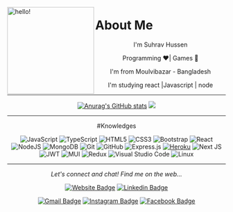 
 

<p style={{marginRight: '20px'}}>
  <img width="200" alt="hello!" align="left" src="https://giffiles.alphacoders.com/956/9562.gif">
</p>


# About Me
<div  align="center">
I'm Suhrav Hussen

Programming  ❤️|  Games 💚

I'm from Moulvibazar - Bangladesh  

I'm studying react |Javascript | node
 
<div>


---


 
   [![Anurag's GitHub stats](https://github-readme-stats.vercel.app/api?username=SuhravHUssen&show_icons=true&theme=radical)](https://github.com/anuraghazra/github-readme-stats)
   <img src="https://github-readme-stats.vercel.app/api/top-langs/?username=SuhravHussen&count_private=true&theme=dracula">
 
 
 
 ---
 
#Knowledges

![JavaScript](https://img.shields.io/badge/javascript-%23323330.svg?style=for-the-badge&logo=javascript&logoColor=%23F7DF1E)
![TypeScript](https://img.shields.io/badge/typescript-%23007ACC.svg?style=for-the-badge&logo=typescript&logoColor=white)
![HTML5](https://img.shields.io/badge/html5-%23E34F26.svg?style=for-the-badge&logo=html5&logoColor=white)
![CSS3](https://img.shields.io/badge/css3-%231572B6.svg?style=for-the-badge&logo=css3&logoColor=white)
![Bootstrap](https://img.shields.io/badge/bootstrap-%23563D7C.svg?style=for-the-badge&logo=bootstrap&logoColor=white)
![React](https://img.shields.io/badge/react-%2320232a.svg?style=for-the-badge&logo=react&logoColor=%2361DAFB)
![NodeJS](https://img.shields.io/badge/node.js-6DA55F?style=for-the-badge&logo=node.js&logoColor=white)
![MongoDB](https://img.shields.io/badge/MongoDB-%234ea94b.svg?style=for-the-badge&logo=mongodb&logoColor=white)
![Git](https://img.shields.io/badge/git-%23F05033.svg?style=for-the-badge&logo=git&logoColor=white)
![GitHub](https://img.shields.io/badge/github-%23121011.svg?style=for-the-badge&logo=github&logoColor=white)
![Express.js](https://img.shields.io/badge/express.js-%23404d59.svg?style=for-the-badge&logo=express&logoColor=%2361DAFB)
[![Heroku](https://img.shields.io/badge/-Heroku-430098?style=flat-square&logo=heroku&link=https://github.com/LuizCarlosAbbott/)](https://github.com/LuizCarlosAbbott/)
![Next JS](https://img.shields.io/badge/Next-black?style=for-the-badge&logo=next.js&logoColor=white)
![JWT](https://img.shields.io/badge/JWT-black?style=for-the-badge&logo=JSON%20web%20tokens)
![MUI](https://img.shields.io/badge/MUI-%230081CB.svg?style=for-the-badge&logo=mui&logoColor=white)
![Redux](https://img.shields.io/badge/redux-%23593d88.svg?style=for-the-badge&logo=redux&logoColor=white)
![Visual Studio Code](https://img.shields.io/badge/Visual%20Studio%20Code-0078d7.svg?style=for-the-badge&logo=visual-studio-code&logoColor=white)
![Linux](https://img.shields.io/badge/Linux-FCC624?style=for-the-badge&logo=linux&logoColor=black)

 ---
 
<p align="center">
  <i>Let's connect and chat! Find me on the web...</i>
  
   [![Website Badge](https://img.shields.io/badge/-suhravhussen.com-47CCCC?style=flat&logo=Google-Chrome&logoColor=white&link=https://verma-anushka.github.io/anushkaverma/)](https://suhravhussen.netlify.app/) 
   [![Linkedin Badge](https://img.shields.io/badge/-SuhravHussen-blue?style=flat-square&logo=Linkedin&logoColor=white&link=https://www.linkedin.com/in/anushkaverma/)](https://www.linkedin.com/in/suhrav-hussain-9a91241a3/) 
 
   [![Gmail Badge](https://img.shields.io/badge/suhravshan-c14438?style=flat-square&logo=Gmail&logoColor=white&link=mailto:suhravshan@gmail.com)](mailto:suhravshan@gmail.com)
   [![Instagram Badge](https://img.shields.io/badge/-@_S_U_H_R_A_V_-purple?style=flat&logo=instagram&logoColor=white&link=https://instagram.com/v_anushkaa/)](https://www.instagram.com/_s_u_h_r_a_v_/) 
   [![Facebook Badge](https://img.shields.io/badge/-SuhravHussain-036be4?style=flat-square&logo=Facebook&logoColor=white&link=https://www.facebook.com/profile.php?id=100022118525351)](https://www.facebook.com/suhrav.hussain)
  
</p>   
